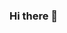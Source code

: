 ### Hi there 👋

<!--
**bamarler/bamarler** is a ✨ _special_ ✨ repository because its `README.md` (this file) appears on your GitHub profile.

Here are some ideas to get you started:

- 🔭 I’m currently working on ...
- 🌱 I’m currently learning ...
- 👯 I’m looking to collaborate on ...
- 🤔 I’m looking for help with ...
- 💬 Ask me about ...
- 📫 How to reach me: marler.b@northeastern.edu
- 😄 Pronouns: he/him
- ⚡ Fun fact: ...
-->

